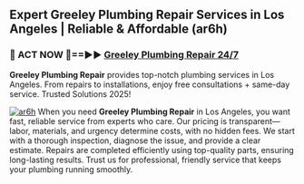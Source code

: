 ## Expert Greeley Plumbing Repair Services in Los Angeles | Reliable & Affordable (ar6h)  

<h3>🚿 ACT NOW 🌟==►► <a href="https://tinyurl.com/2ne6vx2x" rel="nofollow">Greeley Plumbing Repair 24/7</a></h3>

**Greeley Plumbing Repair** provides top-notch plumbing services in Los Angeles. From repairs to installations, enjoy free consultations + same-day service. Trusted Solutions 2025!

[![ar6h](https://i.imgur.com/4PFF4AK.jpeg)](https://tinyurl.com/2ne6vx2x)
When you need **Greeley Plumbing Repair** in Los Angeles, you want fast, reliable service from experts who care. Our pricing is transparent—labor, materials, and urgency determine costs, with no hidden fees. We start with a thorough inspection, diagnose the issue, and provide a clear estimate. Repairs are completed efficiently using top-quality parts, ensuring long-lasting results. Trust us for professional, friendly service that keeps your plumbing running smoothly.
